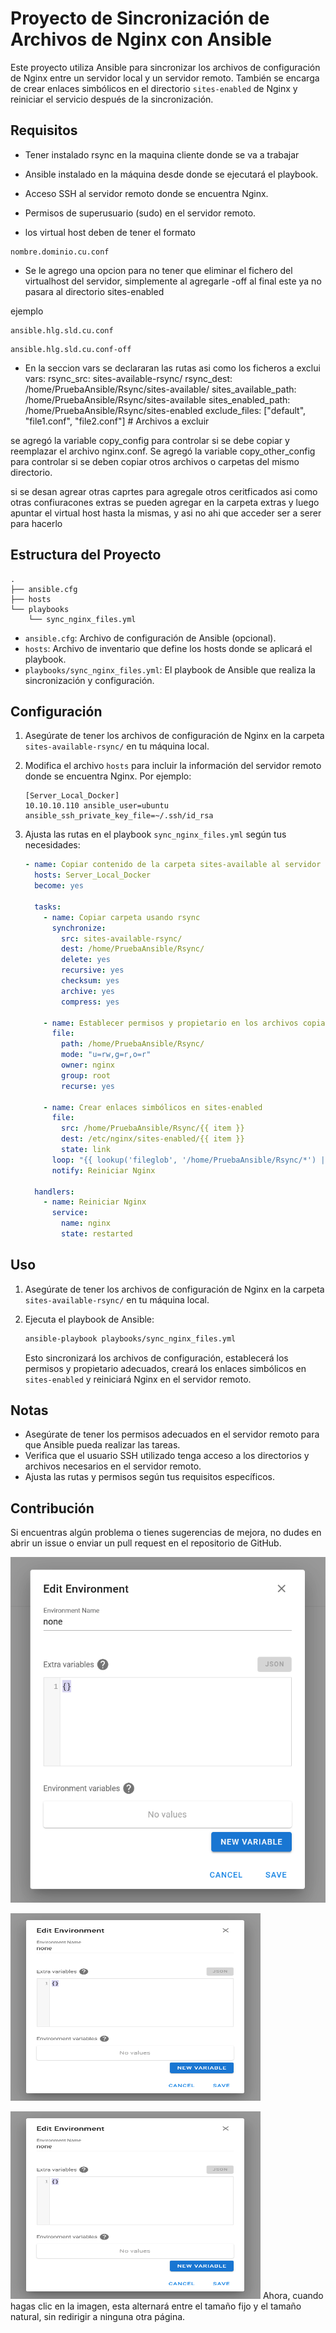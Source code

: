 # Proyecto de Sincronización de Archivos de Nginx con Ansible

Este proyecto utiliza Ansible para sincronizar los archivos de configuración de Nginx entre un servidor local y un servidor remoto. También se encarga de crear enlaces simbólicos en el directorio `sites-enabled` de Nginx y reiniciar el servicio después de la sincronización.

## Requisitos

- Tener instalado rsync en la maquina cliente donde se va a trabajar
- Ansible instalado en la máquina desde donde se ejecutará el playbook.
- Acceso SSH al servidor remoto donde se encuentra Nginx.
- Permisos de superusuario (sudo) en el servidor remoto.


- los virtual host deben de tener el formato

```
nombre.dominio.cu.conf
```

- Se le agrego una opcion para no tener que eliminar el fichero del virtualhost del servidor, simplemente al agregarle -off al final este ya 
no pasara al directorio sites-enabled


ejemplo
```
ansible.hlg.sld.cu.conf
```
```
ansible.hlg.sld.cu.conf-off
```



- En la seccion vars se declararan las rutas asi como los ficheros a exclui
  vars:
    rsync_src: sites-available-rsync/
    rsync_dest: /home/PruebaAnsible/Rsync/sites-available/
    sites_available_path: /home/PruebaAnsible/Rsync/sites-available
    sites_enabled_path: /home/PruebaAnsible/Rsync/sites-enabled
    exclude_files: ["default", "file1.conf", "file2.conf"]  # Archivos a excluir



se agregó la variable copy_config para controlar si se debe copiar y reemplazar el archivo nginx.conf.
Se agregó la variable copy_other_config para controlar si se deben copiar otros archivos o carpetas del mismo directorio.

si se desan agrear otras caprtes para agregale otros ceritficados asi como otras confiuracones extras se pueden agregar en la carpeta
extras y luego apuntar el virtual host hasta la mismas, y asi no ahi que acceder ser a serer para hacerlo





## Estructura del Proyecto

```
.
├── ansible.cfg
├── hosts
└── playbooks
    └── sync_nginx_files.yml
```

- `ansible.cfg`: Archivo de configuración de Ansible (opcional).
- `hosts`: Archivo de inventario que define los hosts donde se aplicará el playbook.
- `playbooks/sync_nginx_files.yml`: El playbook de Ansible que realiza la sincronización y configuración.

## Configuración

1. Asegúrate de tener los archivos de configuración de Nginx en la carpeta `sites-available-rsync/` en tu máquina local.

2. Modifica el archivo `hosts` para incluir la información del servidor remoto donde se encuentra Nginx. Por ejemplo:

   ```
   [Server_Local_Docker]
   10.10.10.110 ansible_user=ubuntu ansible_ssh_private_key_file=~/.ssh/id_rsa
   ```

3. Ajusta las rutas en el playbook `sync_nginx_files.yml` según tus necesidades:

   ```yaml
   - name: Copiar contenido de la carpeta sites-available al servidor Ngnix1
     hosts: Server_Local_Docker
     become: yes

     tasks:
       - name: Copiar carpeta usando rsync
         synchronize:
           src: sites-available-rsync/
           dest: /home/PruebaAnsible/Rsync/
           delete: yes
           recursive: yes
           checksum: yes
           archive: yes
           compress: yes

       - name: Establecer permisos y propietario en los archivos copiados
         file:
           path: /home/PruebaAnsible/Rsync/
           mode: "u=rw,g=r,o=r"
           owner: nginx
           group: root
           recurse: yes

       - name: Crear enlaces simbólicos en sites-enabled
         file:
           src: /home/PruebaAnsible/Rsync/{{ item }}
           dest: /etc/nginx/sites-enabled/{{ item }}
           state: link
         loop: "{{ lookup('fileglob', '/home/PruebaAnsible/Rsync/*') | map('basename') | list }}"
         notify: Reiniciar Nginx

     handlers:
       - name: Reiniciar Nginx
         service:
           name: nginx
           state: restarted
   ```

## Uso

1. Asegúrate de tener los archivos de configuración de Nginx en la carpeta `sites-available-rsync/` en tu máquina local.

2. Ejecuta el playbook de Ansible:

   ```bash
   ansible-playbook playbooks/sync_nginx_files.yml
   ```

   Esto sincronizará los archivos de configuración, establecerá los permisos y propietario adecuados, creará los enlaces simbólicos en `sites-enabled` y reiniciará Nginx en el servidor remoto.

## Notas

- Asegúrate de tener los permisos adecuados en el servidor remoto para que Ansible pueda realizar las tareas.
- Verifica que el usuario SSH utilizado tenga acceso a los directorios y archivos necesarios en el servidor remoto.
- Ajusta las rutas y permisos según tus requisitos específicos.

## Contribución

Si encuentras algún problema o tienes sugerencias de mejora, no dudes en abrir un issue o enviar un pull request en el repositorio de GitHub.


![](./img/variable.png)


<img src="./img/variable.png" width="400" height="300" alt="seccion Variables">



<img id="myImage" src="./img/variable.png" width="400" height="300" alt="Texto alternativo" onclick="toggleImageSize(this)"> <style> .full-size { width: 100% !important; height: auto !important; } </style> <script> function toggleImageSize(img) { img.classList.toggle('full-size'); } </script> Ahora, cuando hagas clic en la imagen, esta alternará entre el tamaño fijo y el tamaño natural, sin redirigir a ninguna otra página.